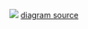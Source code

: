 ![](https://i.imgur.com/XWod6dy.png)
[diagram source](https://www.draw.io/?lightbox=1&highlight=0000ff&edit=_blank&layers=1&nav=1&title=drawableLoading.xml#R7R1bd9so%2BtfknNmH5AgQQnpsk%2Bl0z7Z7eqazlz7KNo7V2lbWVppkfv2CBFgCZMkWujiTPLQWFhfDd79xhW43z7%2Ft4ofV53RB11fQWzxfobsrCH2CPPYfb3kRLRDDouV%2BlyyKNnBo%2BJr8SUWj6Hj%2FmCzovvJilqbrLHmoNs7T7ZbOs0pbvNulT9XXlum6OutDfE%2BNhq%2FzeG22%2FidZZKuiNYTk0P6RJvcrOTMIouKbWTz%2Fcb9LH7diviuIlvlf8fUmlmOJH7pfxYv0qdSEfr1Ct7s0zYpPm%2BdbuuabK7et6Peh5lu17h3dZm06YBAWXX7G60fx4z%2Bl8SLZ3vPtXSVs49jb2yzlRxDv7mkmFp69yM3K6DOb6%2F0q26xZA2Afd3Sf%2FBnP8hc89vyQshHyI8Hvr%2FAda4kfs3RfHDvvEK%2BT%2By37vKZLPtRPussSdhrvRHOWPrDW%2FUM8Z%2Bv6gz%2FcXfusZZlus9t0ne7yhaDb%2FE%2B0C6AifH5zV8RG8Ynoc6lJ7NJvNN3QbPfCXhHfXsMwEFslgPoaYU%2Bc4tMBRkgg2lYl%2BIhEWyzA8l4Nfzga9kGcTs1JhcDYebpgUCse0122Su%2FTbbz%2B9dD6PgdFuhDn8P1x8yDfj3dz2SLOwaseIn1Osv%2FyjjdYPH0T33ynWfYievGDZE2H2T%2Bl%2BfkAcQwf4k2y5jv2ka5%2FUn6q5rl5%2Bd%2Bxc9qnj7u5xE3sC4pQgGPRKBGQb8nR89zRdZwlP6uI3uVg1HpKKHQFgzUH5Bn7cM8%2F3MZ7esVxEbE1vWOf3u1ftvPVLt2mj3v2uGY4pzrtZK%2BfSWw2yha%2BiZy2xWJjgv89pvlUbK8Syl73%2FkmfDs2yO8fu23TzkG7ZJuer%2BEWg%2BS1f1mLxNzkB%2B%2BHFHNV5WfPs0KZB5AHeOAA8rZKMfn0oVvjEeEUVwpbJel0CAwoWmBKO6Nku%2FUFL30QBQXGgvpEkGbtCbYZcGmojCBjY68gNo8hE7gB1hyE%2FJJ2Re55ukrlbRGd7unspfcUfv4kpFOfKHxguZu8442UNWwZasu1Dwn9z%2Fg7dLuQb83W83%2FPF8kbxyimExQAQRUHyJd49qyn504t4akddJCEpUxcFH8NTFz%2BMDOqyTd3wYMFd52w%2FGL0w2e4mWSxyQFvHM7p%2Br0Sb0sYL4ca2uQqmDUxUcptYXkX2sWKod0MqCCqGab3bYuQvfA9KwwIskVwiPvDC6ijpcrkXMk%2F5xNQa27GIwDzEZJ%2Fzg060PCfcN5yif83ijNYT7njDSe92tn9ww0Doom4u9MHGsXQusUo3M8b3TuUQi5iGy7mNAATzkM7scHgOPwBI4wfQIupBz8INAHQg60G%2Fu6x3NjuYMGEvWBExeJHkYJKbfauyLOf8AEh11h0%2FqKNQkdQdFCgCpEFYsVzRs6zrGYMRoA8GdXAtfqYxGDvg%2BKX0muAmRxYemgv3vYb1mX2QwITaPsgzfpPWh30oVn8u9YY%2BNKj3C91PgwcLnDRhWdEQJ%2BwXaHwSOmHAEGhsPdJkaSfcV0lvxxS0KlPU2esvoylFTCUKF76NNIZwhoIgp%2FuM%2BSfpVgBZReuu8nJX7NELdbmJaUbEwiAtthDfAX9kv%2BX7l3%2Fvnz%2F%2B45uX3kH4Y%2FPp9%2BsggJ2ZppUpWZhXWXs6oiN15j4Q27SRwHfNfVoLJtgiyG6%2FcxMs9Bb0gXF9up0nnDjqQqCwIbqQeBtw8ZjgWTnt0zBxuaTB3Cp8Lkg0y4UUDRP7QzYpeTYhW%2BhCGJUWzVFsExdngWiJ16EFr%2FFoNkxMutPOqRuX%2ByXUgcUojaTJvnc1AUrZ%2BkAjSEvJ%2FgyBCofdKcJ50GLod71ByyLer5TIpkAHVAAnX8HpXKJqxIadQAyGzmWBOhCDxAAxTPoCMfVjS4JG4SPxYv6iU4tWIeff8n%2FZCdR7XDR5o%2BTBWb8YCHGxwkXYVriQlpFOjMeBcGEhFKYhqDdC0UzISowHuuc8OJABEgMYqE43AxHdpMOkHFSGkDZ9EMINpiMEEDjep2oGso0ATUNSfyzU4hFYppxCzUueYuilW05aGvWaCbp%2FFGY7sT8FyKua5B15gEhUHTUENySojuLEBoUD%2FOoF7FbkSsnEZXKlaNjwmo9azzHjIDcB5qESPHBiTTNasQf2Y%2FhbhnNqlwhmIfaxRSIYwvDncxamSYHAdI2BSIVPuLb9YTIJTKoydlMt6FeN7aSqhhY9ApN%2B9IiTBQaINULPBFLSIDA46hMRUi8wnKPDhKYO08rvwBWdXBspIrOm7Hvon%2BZgQ4AMvcASmwXEiVdVFN8FwQnHITg13uyhCU7FEnI6hJjWjjw6V2yG31JosLhBfOkHH51kBYGmezBgjBrIj9nHx%2BjKJfnBpE7FoPF8ddXZFXN71BXjJVvHVhrdPmNMeQE6kSQlbnzyRNN5ZdRSR6UIVHWia6DZedwoRNFkPA51VBX2SlZbET4cYZPwATAVwhf6gQ4qYsH1hhoVTdOlD5vZbYwPjoKpgOPY%2BrmF1SowHEM%2FN7mYIUT%2F62ERZ1QyiE%2FJslZBPyFC4ELl5cgHhkkfAt8mMUcWoz5xoaJ7I4avvqZshlYYq%2BTgCsZ6znlE64wFuZ5jGDtf0fmPHGFzbDX03L8UymLDs%2BqHxIawYU8IK03edekJzpLPuiUsOFvG7zRevNRO7nElqYesu%2BNJEzpQTztFAoFAE%2F2sKRJWFuMkRcIeAuqjzoxnaiGgMouqZw2g7b6rpK4DqciVwR4CMr4UG9M2HIOHlzpdhUx3HyfYdAlr4kGCWYADZ2iMjACQQ0ZFGZGRxZ1DHFhXHZgBWmOiM4mtFeJKplpGXIk9w%2BNtZOZATCaH5bjRTEKIG5tZEFRTTsTgXU1mmi9Ji4tzYjHzw%2B6Oz85a1Wk%2BiQvWqkJbgHZPwZZneBywrjFEjQ5Psw8RBNyVEc2PTIfnhRAZhVxOqIwqFKRsnE6ozDWqniCAPZAZu2ANu%2FtAuwnWlqTfzpK1BcWnY1s3AydlduyRXFgUHO%2FTGcVDU4xILMleTiTvNnYC91p6XvmqZrrbq85e0zfTQ%2FdCXMTQWJCQvyrxIH2ZHqLuRobhVZYjAhx7OpBR%2FnASFbWqOc7L5dRRyUhjiYcqA03lEc4gfpHpirqMUjwSYrsLN94N1DUoV7V4iBYQEzExKir99VGYh0FLZ1x%2B81S1JRUqK6VMKyT9GKNwn7QstCrcB4rCfV9Hqtv3bjF2OOho9flQKZy8qUKfjBRxXaEPOLC%2BNNhT6jNNQTMaeyegcStktfkdxjNfKr2sOQzk6%2BPsjx3960aAMJ6mh5aGgcWi79ucyQ4s%2BgiZLiIXxe7aK4UjOo9fQ%2Fk7BMxMbx9bA4hCE4ScqFhozAJ4fz25TBLXSvEKNBqxRyga%2F%2FSPeDosVSAu%2BPTVQQ9hB7Wp8IAYAYsYKnrjPvdapXVfnB6vEMOJIl%2Fdc7HdXY%2BzaoD2%2B0gd8CV7mih5eF3MAcmYqmplo9FKVfnSTnSBTkYJuE6cjFGAtKr10AkKBzdQz%2BqAOjF2Y3yTkFU6yb8P50w6TPD6K1ojgI1S5xDL7NiySC%2FrklREej0D7DyR%2Fs3UOrJQpxBuBJHel%2FEVF0e1FeC6ELqqlhnfCcHWC2D3EhaC4QSiz0z0nSaKlu6fQvLZdk9VO1TGFu0cS9gZAZWxqT7l8OXIwNfg3ugQBdHNbOg8vvy42FFvlp5wNDmGhpSBwsAiZVhqdbioVYzwm91wbNUQO7cctT99aFCmCzHs4DpsOyvIvWracVMVQisK0UuRPO9NRRgOe1WKcDVvGI6Fvdgz%2FYYXoiIowO2Avm5DxTUPMNAG6DFS3EEhjQFTMKsBK62DI6y4U7Mfo5XOUIssC%2Bqr9DG%2F0tdFhmbrsOwZD6FiOMh%2F3KDxxn3UzEZRZAq58hrlspAL%2BwpAtgMa6S76noF4JgIdSwjrXu1a8qdmxOupoqXt8gXdAgM9rEWrOqwcLXegj7sk6xMTDtg7pi18KHwGg%2BIzdpBR4N6JadaqH7kWmjR5TcQRqdbTVDm6qWh0rxGJLcpIjxGRqMrWNEUk9nddXDQRftkO%2BJFzvayOm3kmPQREN8455Gfyl5XQ6HP8o6jm9o5zHRX27hAtphCoC0Fo7nRkK75hq%2Fvkwlyq6u67NuW7qvP0ZnNvAUTIEF8CaMmHxBYgClwAERmpdOZE6mO3o9%2FEIryoWwDHuPDPFF7e6jhdLhXwPc0%2BjzyZ2jhEFacaDRyOIWHVmQLVd61MgdB2lo13tFVq5bcjDLZ6u5MpNAMiHa6Y2tNQhcJys4bWp3MVCju4hWNbnk%2BrUXKuJmAt0OxePWjNSSwFmkVWrHNW0pqHvIKrGT3PNEt5EbTlvPZ2OWNkBu0VOZbKIOjmFoljtzo0sueLOM3ID8zTDG1VuXs8TTKOnO61ltPJaBfZ9Hdt76BXONjqSBm2N6BDU02FFMtgvnQ%2BHCpVR5r4WGMZOln0QNCYy2u8BdTsE3pua9xhSyHNgW%2FV6TpFblR7DbfpSII27dt0ZPi4HJb0URy0phz2mYmO7Q%2BuBRAwEr4XDMIVNw31q3phBEyLF7Iw0h5Lj5tm7Fex1wAYMb3Ik4GWo%2B026S7LTD%2FY4XhcQ0X%2Fc%2B8GrbMIhEZdyh6DHWoU%2Fe6pKNMPMTvh8HvyDZ5esxT4hjsLV8Qvu7vRSZ8hLEwWo%2FnbPSlOZ3x1xUrZX7voIgH0g0ULmmrMqxBXvMC8%2FswjttuUhhVYHNxz4Vhg6eGumhp2bckSqtkk5%2FnJ9T4KPWm2xxCX49tii3u5Y4T31Ya9GDd6Dxv0UnMaZ9b2nTo9hEYtt0lQQ9Mw0S7VZ%2BrbDXz95ofIkv868GZ3r6Z2qawnast6iPv7MtuznkC%2Fw7Fv1hOZrKcI%2B8tWDlx6DblBFZWFB%2Ft425RPU0oS0sHVecyN5uLbs6H5vQ8Nbp1uTE4JGE1MzoWzr%2Bbca4K%2BRjr3EU%2FcDbG3xO9aT5mo9wY651Gso5MwkNm8rcfl7%2BFDZmpWfu4NfS5lorMccceB0Il3DoaaxU%2Bo0x25MawMGtzg4XxzltiatzS%2BLgw30BWdYZP4asTKifipShWpAJdxjsTm1F4HdKz%2BcT%2FyO2mdZk9knGr%2F8nsQ6pJd2FJ%2BtykDIbnxIxwEgAQ%2B8QItchawphsPhyGvbRP5AGj0qSZyx8GFkgA33TZn6SM3olcvDPEuhFHqONeScSqa4YZx%2BrAKU47qi1TNHMQo190f5yS9lLUoQY5s5GNcFwYifvEPgA%2FPBaPtoPfkKs%2BObtKf3MvlPa14BJZQgCdQIEMH2VoEWaW75E%2F2ciynzvHhS7pPxGgGjn3SXlBDGVgptPE%2FcmbnTj4IjTLzB8NLRVmzqGrARaKcHZql7HGpulozlWvP7S2ZDfY3ZYWziehuauUlklQgee7Nef9yR%2BNs9WodOhHybjy9ZrjNp2ONbe%2FNp6OgpHQqv%2BenMqyta7lLN91nbMhi7Gg%2FGycpwgY3hJj%2Bkt5yImpIsmkeH9sX2JrKnpQ0iqqhydxbGBmb78hZxR53KYfogyzIwHL1OV1Q%2Fsb%2FAQ%3D%3D)
